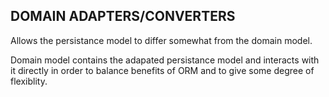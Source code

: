 ## DOMAIN ADAPTERS/CONVERTERS ##
Allows the persistance model to differ somewhat from the domain model.

Domain model contains the adapated persistance model and interacts with it directly in order to balance benefits of ORM and to give some degree of flexiblity.